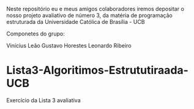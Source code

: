 Neste repositório eu e meus amigos colaboradores iremos depositar o nosso projeto avaliativo de número 3, 
da matéria de programação estruturada da Universidade Católica de Brasília - UCB
  
Componetes do grupo: 

Vinícius Leão
Gustavo Horestes
Leonardo Ribeiro

# Lista3-Algoritimos-Estrututiraada-UCB
Exercício da Lista 3 avaliativa
